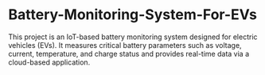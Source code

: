 # Battery-Monitoring-System-For-EVs
This project is an IoT-based battery monitoring system designed for electric vehicles (EVs). It measures critical battery parameters such as voltage, current, temperature, and charge status and provides real-time data via a cloud-based application.
